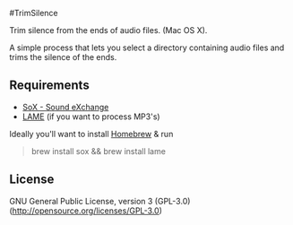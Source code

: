 #TrimSilence

Trim silence from the ends of audio files. (Mac OS X).

A simple process that lets you select a directory containing audio files and trims the silence of the ends.

Requirements
----------
 - [SoX - Sound eXchange](http://sox.sourceforge.net/)
 - [LAME](http://lame.sourceforge.net/) (if you want to process MP3's)

Ideally you'll want to install [Homebrew](http://brew.sh/) & run

> brew install sox && brew install lame

License
----

GNU General Public License, version 3 (GPL-3.0)
(http://opensource.org/licenses/GPL-3.0)

